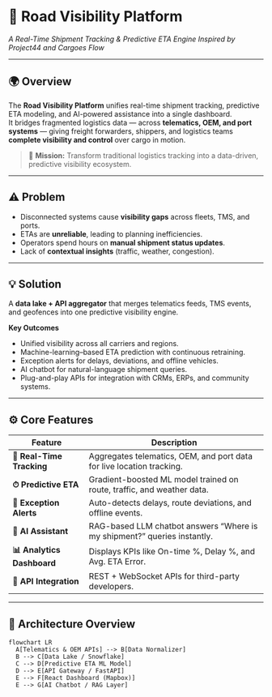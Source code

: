 # 🚚 Road Visibility Platform  
*A Real-Time Shipment Tracking & Predictive ETA Engine Inspired by Project44 and Cargoes Flow*

---

## 🌍 Overview
The **Road Visibility Platform** unifies real-time shipment tracking, predictive ETA modeling, and AI-powered assistance into a single dashboard.  
It bridges fragmented logistics data — across **telematics, OEM, and port systems** — giving freight forwarders, shippers, and logistics teams **complete visibility and control** over cargo in motion.

> 🎯 **Mission:** Transform traditional logistics tracking into a data-driven, predictive visibility ecosystem.

---

## ⚠️ Problem
- Disconnected systems cause **visibility gaps** across fleets, TMS, and ports.  
- ETAs are **unreliable**, leading to planning inefficiencies.  
- Operators spend hours on **manual shipment status updates**.  
- Lack of **contextual insights** (traffic, weather, congestion).  

---

## 💡 Solution
A **data lake + API aggregator** that merges telematics feeds, TMS events, and geofences into one predictive visibility engine.

**Key Outcomes**
- Unified visibility across all carriers and regions.  
- Machine-learning–based ETA prediction with continuous retraining.  
- Exception alerts for delays, deviations, and offline vehicles.  
- AI chatbot for natural-language shipment queries.  
- Plug-and-play APIs for integration with CRMs, ERPs, and community systems.

---

## ⚙️ Core Features
| Feature | Description |
|----------|--------------|
| **📍 Real-Time Tracking** | Aggregates telematics, OEM, and port data for live location tracking. |
| **⏱ Predictive ETA** | Gradient-boosted ML model trained on route, traffic, and weather data. |
| **🚨 Exception Alerts** | Auto-detects delays, route deviations, and offline events. |
| **🤖 AI Assistant** | RAG-based LLM chatbot answers “Where is my shipment?” queries instantly. |
| **📊 Analytics Dashboard** | Displays KPIs like On-time %, Delay %, and Avg. ETA Error. |
| **🔗 API Integration** | REST + WebSocket APIs for third-party developers. |

---

## 🧱 Architecture Overview
```mermaid
flowchart LR
  A[Telematics & OEM APIs] --> B[Data Normalizer]
  B --> C[Data Lake / Snowflake]
  C --> D[Predictive ETA ML Model]
  D --> E[API Gateway / FastAPI]
  E --> F[React Dashboard (Mapbox)]
  E --> G[AI Chatbot / RAG Layer]
